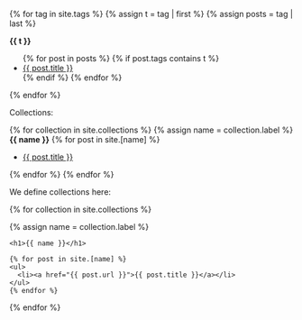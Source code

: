 <!-- Source for the following: https://www.jokecamp.com/blog/listing-jekyll-posts-by-tag/ -->

{% for tag in site.tags %}
  {% assign t = tag | first %}
  {% assign posts = tag | last %}

<b>{{ t }}</b>
<ul>
{% for post in posts %}
  {% if post.tags contains t %}
  <li>
    <a href="{{ post.url | prepend: site.baseurl }}">{{ post.title }}</a>
<!--     <span class="date">{{ post.date | date: "%B %-d, %Y"  }}</span> -->
  </li>
  {% endif %}
{% endfor %}
</ul>
{% endfor %}

Collections: 

{% for collection in site.collections %}
  {% assign name = collection.label %}
  <b>{{ name }}</b>
  {% for post in site.[name] %}
  <ul>
      <li><a href="{{ post.url | prepend: site.baseurl }}">{{ post.title }}</a></li>
  </ul>
  {% endfor %}
{% endfor %}


We define collections here: 

{% for collection in site.collections %}

  {% assign name = collection.label %}
  
    <h1>{{ name }}</h1>

    {% for post in site.[name] %}
    <ul>
      <li><a href="{{ post.url }}">{{ post.title }}</a></li>
    </ul>
    {% endfor %}

{% endfor %}
